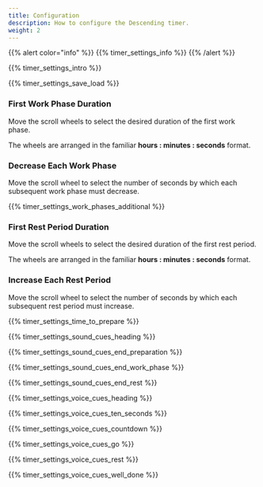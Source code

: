 ```yaml
---
title: Configuration
description: How to configure the Descending timer.
weight: 2
---
```


{{% alert  color="info" %}}
{{% timer_settings_info %}}
{{% /alert %}}

{{% timer_settings_intro %}}

{{% timer_settings_save_load %}}

### **First Work Phase Duration**

Move the scroll wheels to select the desired duration of the first work phase.

The wheels are arranged in the familiar **hours : minutes : seconds** format.

### **Decrease Each Work Phase**

Move the scroll wheel to select the number of seconds by which each subsequent work phase must decrease.

{{% timer_settings_work_phases_additional %}}

### **First Rest Period Duration**

Move the scroll wheels to select the desired duration of the first rest period.

The wheels are arranged in the familiar **hours : minutes : seconds** format.

### **Increase Each Rest Period**

Move the scroll wheel to select the number of seconds by which each subsequent rest period must increase.

{{% timer_settings_time_to_prepare %}}

{{% timer_settings_sound_cues_heading %}}

{{% timer_settings_sound_cues_end_preparation %}}

{{% timer_settings_sound_cues_end_work_phase %}}

{{% timer_settings_sound_cues_end_rest %}}

{{% timer_settings_voice_cues_heading %}}

{{% timer_settings_voice_cues_ten_seconds %}}

{{% timer_settings_voice_cues_countdown %}}

{{% timer_settings_voice_cues_go %}}

{{% timer_settings_voice_cues_rest %}}

{{% timer_settings_voice_cues_well_done %}}
